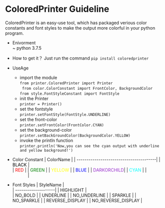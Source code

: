 # ColoredPrinter Guideline
ColoredPrinter is an easy-use tool, which has packaged verious color constants and font styles to make the output more colorful in your python program.

 + Enivorment  
    ~ python 3.7.5
 
 + How to get it？
    Just run the command  ```pip install coloredprinter ```
 
 + UseAge
   
   - import the module  
      ``` from printer.ColoredPrinter import Printer ```  
      ``` from color.ColorConstant import FrontColor, BackgroundColor```  
      ``` from style.FontStyleConstant import FontStyle ```  
   - init the Printer  
     ``` printer = Printer() ```  
   - set the fontstyle  
     ``` printer.setFontStyle(FontStyle.UNDERLINE) ```  
   - set the front-color  
     ``` printer.setFrontColor(FrontColor.CYAN) ```
   - set the background-color  
     ``` printer.setBackGroundColor(BackgroundColor.YELLOW) ```  
   - invoke the println function  
     ``` printer.println('Now,you can see the cyan output with underline and yellow background!') ```         
 
+ Color Constant
     |              ColorName                  | 
     | ----------------------------------------|
     | <font color=#000000>BLACK</font>        |    
     | <font color=#FF0000>RED</font>          |
     | <font color=#008000>GREEN</font>        |
     | <font color=#FFFF00>YELLOW</font>       |
     | <font color=#0000FF>BLUE</font>         |
     | <font color=	#9932CC>DARKORCHILD</font>|
     | <font color=#00FFFF>CYAN</font>         |
     | <font color=#FFFFFF>WHITE</font>        |  
+ Font Styles
     |       StyleName     |  
     | --------------------|
     |   HIGHLIGHT         |    
     |    NO_BOLD          |
     |   UNDERLINE         |
     |   NO_UNDERLINE      |
     |    SPARKLE          |
     |   NO_SPARKLE        |
     |  REVERSE_DISPLAY    |
     | NO_REVERSE_DISPLAY  |            
